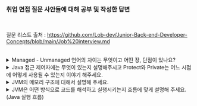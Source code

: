### 취업 면접 질문 사안들에 대해 공부 및 작성한 답변

</br>

질문 리스트 출처 : https://github.com/Lob-dev/Junior-Back-end-Developer-Concepts/blob/main/Job%20interview.md

</br>

<details>
<summary>Managed - Unmanaged 언어의 차이는 무엇이고 어떤 장, 단점이 있나요?</summary>

</br>

- 메모리 영역 중 프로그래머가 관리하는 영역이 Heap 영역의 관리여부에 따른 언어가 Managed 와 Umanaged로 나뉘게 된다.

- 대표적인 Managed 언어에는 JAVA, C# 등이 있고, 할당과 해제를 통한 메모리의 관리없이 언어자체적으로 메모리를 관리한다. 따라서 개발자의 역량에 의존하는 부분이 상대적으로 작아져 어느 정도 일정한 생산성을 확보할 수 있다는 장점이 있다.

- 대표적인 Unmanaged 언어에는  C, C++ 등이 있고, 메모리의 할당과 해제(malloc(), free()등)를 통해 메모리를 관리하여, 메모리의 누수가 없게 신경을 써줘야 하지만 Managed 언어에 비해 속도가 빠르다.
</details>

<details>
<summary>Java 접근 제어자에는 무엇이 있는지 설명해주시고 Protect와 Private는 어느 시점에 어떻게 사용될 수 있는지 이야기 해주세요.</summary>

</br>

- 자바의 접근 제어자에는 public, private, default, protected 가 있다.

- public : 클래스의 외부에서 접근이 가능

- private : 클래스 내부에서만 접근 가능

- default : 동일 패키지에 있는 다른 클래스에서 접근 가능

- protected : 동일 패키지의 다른 클래스와 다른 패키지의 하위클래스에서 접근 가능

- Private 접근 제어자의 경우, 외부에 공개해야 할 일이 없고, 내부에서 주로 사용할 경우 은닉화를 위해 사용한다. 

- Protected 접근 제어자의 경우, 클래스 설계 시, 추후 상속을 대비하기 위해 확장성을 고려해서 만들어 주기 위해 사용한다.

</details>

<details>
<summary>JVM의 메모리 구조에 대해서 설명해 주세요.</summary>


</details>

<details>
<summary>JVM은 어떤 방식으로 코드를 해석하고 실행시키는지 흐름에 맞게 설명해 주세요. (Java 실행 흐름)</summary>


</details>



